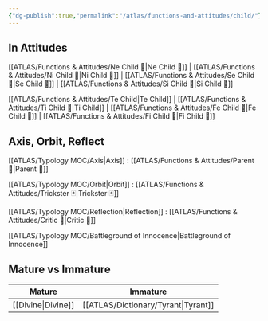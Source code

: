 ```yaml
---
{"dg-publish":true,"permalink":"/atlas/functions-and-attitudes/child/"}
---
```



## In Attitudes

[[ATLAS/Functions & Attitudes/Ne Child 🧒\|Ne Child 🧒]] | [[ATLAS/Functions & Attitudes/Ni Child 🧒\|Ni Child 🧒]] | [[ATLAS/Functions & Attitudes/Se Child 🧒\|Se Child 🧒]] | [[ATLAS/Functions & Attitudes/Si Child 🧒\|Si Child 🧒]]

[[ATLAS/Functions & Attitudes/Te Child\|Te Child]] | [[ATLAS/Functions & Attitudes/Ti Child 🧒\|Ti Child]] | [[ATLAS/Functions & Attitudes/Fe Child 🧒\|Fe Child 🧒]] | [[ATLAS/Functions & Attitudes/Fi Child 🧒\|Fi Child 🧒]]

## Axis, Orbit, Reflect

[[ATLAS/Typology MOC/Axis\|Axis]] : [[ATLAS/Functions & Attitudes/Parent 🤰\|Parent 🤰]]

[[ATLAS/Typology MOC/Orbit\|Orbit]] : [[ATLAS/Functions & Attitudes/Trickster 🃏\|Trickster 🃏]]

[[ATLAS/Typology MOC/Reflection\|Reflection]] : [[ATLAS/Functions & Attitudes/Critic 👵\|Critic 👵]]

[[ATLAS/Typology MOC/Battleground of Innocence\|Battleground of Innocence]]

## Mature vs Immature

| Mature | Immature |
| -------- | --------- | 
| [[Divine\|Divine]]   | [[ATLAS/Dictionary/Tyrant\|Tyrant]]  |  

